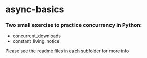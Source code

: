 # async-basics

### Two small exercise to practice concurrency in Python:
- concurrent_downloads
- constant_living_notice

Please see the readme files in each subfolder for more info